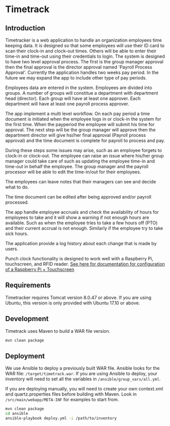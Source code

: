 # Timetrack

## Introduction

Timetracker is a web application to handle an organization employees time keeping data. It is designed so that some employees will use their ID card to scan their clock-in and clock-out times. Others will be able to enter their time-in and time-out using their credentials to login. The system is designed to have two level approval process. The first is the group manager approval then the final approval is the director approval named 'Payroll Process Approval'. Currently the application handles two weeks pay period. In the future we may expand the app to include other type of pay periods.

Employees data are entered in the system. Employees are divided into groups. A number of groups will constitue a department with department head (director). Each group will have at least one approver. Each department will have at least one payroll process approver.

The app implement a multi level workflow. On each pay period a time document is initiated when the employee logs in or clock-in the system for the first time. When the payperiod the employee will submit his time for approval. The next step will be the group manager will approve then the department director will give hsi/her final approval (Payroll process approval) and the time document is complete for payroll to process and pay.

During these steps some issues may arise, such as an employee forgets to clock-in or  clock-out. The employee can raise an issue where his/her group manager could take care of such as updating the employee time-in and time-out in behalf the employee. The group manager and the payroll processor will be able to edit the time-in/out for their employees.

The employees can leave notes that their managers can see and decide what to do.

The time document can be edited after being approved and/or payroll processed.

The app handle employee accruals and check the availability of hours for employees to take and it will show a warning if not enough hours are available. Such as when the employee tries to take a few hours off (PTO) and their current accrual is not enough. Similarly if the employee try to take sick hours.

The application provide a log history about each change that is made by users.

Punch clock functionality is designed to work well with a Raspberry Pi, touchscreen, and RFID reader. 
[See here for documentation for configuration of a Raspberry Pi + Touchscreen](https://city-of-bloomington.github.io/timetrack/)

## Requirements

Timetracker requires Tomcat version 8.0.47 or above.  If you are using Ubuntu, this version is only provided with Ubuntu 17.10 or above.


## Development

Timetrack uses Maven to build a WAR file version.

```bash
mvn clean package
```

## Deployment

We use Ansible to deploy a previously built WAR file.  Ansible looks for the WAR file: `/target/timetrack.war`.  If you are using Ansible to deploy, your inventory will need to set all the variables in `/ansible/group_vars/all.yml`.

If you are deploying manually, you will need to create your own context.xml and quartz.properties files before building with Maven.  Look in `/src/main/webapp/META-INF` for examples to start from.

```bash
mvn clean package
cd ansible
ansible-playbook deploy.yml -i /path/to/inventory
```
